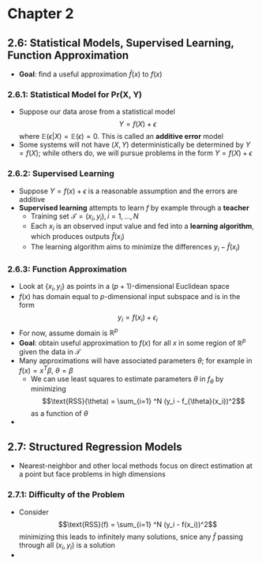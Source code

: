 # Chapter 2

## 2.6: Statistical Models, Supervised Learning, Function Approximation

- **Goal**: find a useful approximation $\hat{f}(x)$ to $f(x)$

### 2.6.1: Statistical Model for Pr(X, Y)

- Suppose our data arose from a statistical model $$Y = f(X) + \epsilon$$ where $\mathbb{E}(\epsilon|X) = \mathbb{E}(\epsilon) = 0$. This is called an **additive error** model
- Some systems will not have $(X, Y)$ deterministically be determined by $Y = f(X)$; while others do, we will pursue problems in the form $Y = f(X) + \epsilon$

### 2.6.2: Supervised Learning
- Suppose $Y = f(x) + \epsilon$ is a reasonable assumption and the errors are additive
- **Supervised learning** attempts to learn $f$ by example through a **teacher**
	- Training set $\mathcal{T} = (x_i, y_i), i = 1, \ldots, N$
	- Each $x_i$ is an observed input value and fed into a **learning algorithm**, which produces outputs $\hat{f}(x_i)$
	- The learning algorithm aims to minimize the differences $y_i - \hat{f}(x_i)$

### 2.6.3: Function Approximation
- Look at $\{x_i, y_i\}$ as points in a $(p+1)$-dimensional Euclidean space
- $f(x)$ has domain equal to $p$-dimensional input subspace and is in the form $$y_i = f(x_i) + \epsilon_i$$
- For now, assume domain is $\mathbb{R}^p$
- **Goal**: obtain useful approximation to $f(x)$ for all $x$ in some region of $\mathbb{R}^p$ given the data in $\mathcal{T}$
- Many approximations will have associated parameters $\theta$; for example in $f(x) = x^T \beta$, $\theta = \beta$
	- We can use least squares to estimate parameters $\theta$ in $f_{\theta}$ by minimizing $$\text{RSS}(\theta) = \sum_{i=1} ^N (y_i - f_{\theta}(x_i))^2$$ as a function of $\theta$
- 

## 2.7: Structured Regression Models
- Nearest-neighbor and other local methods focus on direct estimation at a point  but face problems in high dimensions
### 2.7.1: Difficulty of the Problem
- Consider $$\text{RSS}(f) = \sum_{i=1} ^N (y_i - f(x_i))^2$$minimizing this leads to infinitely many solutions, snice any $\hat{f}$ passing through all $(x_i, y_i)$ is a solution
- 
  
  
